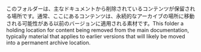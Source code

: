 <span data-ttu-id="396a5-101">このフォルダーは、主なドキュメントから削除されているコンテンツが保留される場所です。通常、ここにあるコンテンツは、永続的なアーカイブの場所に移動される可能性がある以前のバージョンに適用される素材です。</span><span class="sxs-lookup"><span data-stu-id="396a5-101">This folder a holding location for content being removed from the main documentation, typically material that applies to earlier versions that will likely be moved into a permanent archive location.</span></span>
